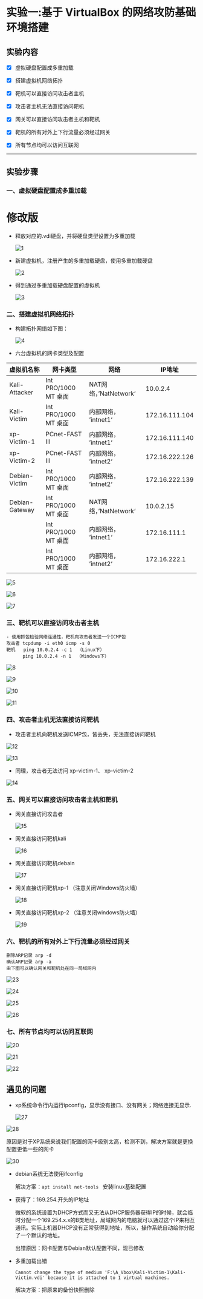 # 实验一:基于 VirtualBox 的网络攻防基础环境搭建

## 实验内容

- [x] 虚拟硬盘配置成多重加载

- [x] 搭建虚拟机网络拓扑

- [x] 靶机可以直接访问攻击者主机

- [x] 攻击者主机无法直接访问靶机

- [x] 网关可以直接访问攻击者主机和靶机

- [x] 靶机的所有对外上下行流量必须经过网关

- [x] 所有节点均可以访问互联网

  



---

## 实验步骤

### 一、虚拟硬盘配置成多重加载

# 修改版



- 释放对应的.vdi硬盘，并将硬盘类型设置为多重加载

  ![1](images/1.png)





- 新建虚拟机，注册产生的多重加载硬盘，使用多重加载硬盘

  ![2](images/2.png)





- 得到通过多重加载硬盘配置的虚拟机

  ![3](images/3.png)







### 二、搭建虚拟机网络拓扑

- 构建拓扑网络如下图：

  ![4](images/4.png)



- 六台虚拟机的网卡类型及配置

| 虚拟机名称     | 网卡类型             | 网络                  | IP地址         |
| -------------- | -------------------- | --------------------- | -------------- |
| Kali-Attacker  | Int PRO/1000 MT 桌面 | NAT网络，’NatNetwork‘ | 10.0.2.4       |
| Kali-Victim    | Int PRO/1000 MT 桌面 | 内部网络， ’intnet1‘  | 172.16.111.104 |
| xp-Victim-1    | PCnet-FAST III       | 内部网络， ’intnet1‘  | 172.16.111.140 |
| xp-Victim-2    | PCnet-FAST III       | 内部网络， ’intnet2‘  | 172.16.222.126 |
| Debian-Victim  | Int PRO/1000 MT 桌面 | 内部网络， ’intnet2‘  | 172.16.222.139 |
| Debian-Gateway | Int PRO/1000 MT 桌面 | NAT网络，’NatNetwork‘ | 10.0.2.15      |
|                | Int PRO/1000 MT 桌面 | 内部网络， ’intnet1‘  | 172.16.111.1   |
|                | Int PRO/1000 MT 桌面 | 内部网络， ’intnet2‘  | 172.16.222.1   |

![5](images/5.png)

![6](images/6.png)

![7](images/7.png)



### 三、靶机可以直接访问攻击者主机

```
- 使用抓包检验网络连通性，靶机向攻击者发送一个ICMP包
攻击者 tcpdump -i eth0 icmp -s 0
靶机   ping 10.0.2.4 -c 1  （Linux下）
      ping 10.0.2.4 -n 1  （Windows下）

```

![8](images/8.png)

![9](images/9.png)

![10](images/10.png)

![11](images/11.png)





### 四、攻击者主机无法直接访问靶机

- 攻击者主机向靶机发送ICMP包，皆丢失，无法直接访问靶机

![12](images/12.png)

![13](images/13.png)



- 同理，攻击者无法访问 xp-victim-1、 xp-victim-2

![14](images/14.png)

### 五、网关可以直接访问攻击者主机和靶机

- 网关直接访问攻击者

  ![15](images/15.png)

- 网关直接访问靶机kali

  ![16](images/16.png)

- 网关直接访问靶机debain

  ![17](images/17.png)

- 网关直接访问靶机xp-1 （注意关闭Windows防火墙）

  ![18](images/18.png)

- 网关直接访问靶机xp-2 （注意关闭windows防火墙）

  ![19](images/19.png)

### 六、靶机的所有对外上下行流量必须经过网关

```
删除ARP记录 arp -d
确认ARP记录 arp -a
由下图可以确认网关和靶机处在同一局域网内
```

![23](images/23.png)

![24](images/24.png)

![25](images/25.png)

![26](images/26.png)



### 七、所有节点均可以访问互联网

![20](images/20.png)

![21](images/21.png)

![22](images/22.png)

 

## 遇见的问题

- xp系统命令行内运行ipconfig，显示没有接口、没有网关；网络连接无显示.

  ![27](images/27.png)

![28](images/28.png)



原因是对于XP系统来说我们配置的网卡级别太高，检测不到，解决方案就是更换配置更低一些的网卡

![30](images/30.png)



- debian系统无法使用ifconfig

  解决方案：```apt install net-tools ```  安装linux基础配置

 

- 获得了：169.254.开头的IP地址

  微软的系统设置为DHCP方式而又无法从DHCP服务器获得IP的时候，就会临时分配一个169.254.x.x的B类地址，局域网内的电脑就可以通过这个IP来相互通讯。实际上机器DHCP没有正常获得到地址，所以，操作系统自动给你分配了一个默认的地址。

  出错原因：网卡配置与Debian默认配置不同，现已修改



- 多重加载出错

  ```
  Cannot change the type of medium 'F:\A_Vbox\Kali-Victim-1\Kali-Victim.vdi' because it is attached to 1 virtual machines.
  ```

  解决方案：把原来的备份快照删除

  

  





